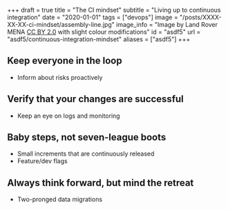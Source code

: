 +++
draft = true
title = "The CI mindset"
subtitle = "Living up to continuous integration"
date = "2020-01-01"
tags = ["devops"]
image = "/posts/XXXX-XX-XX-ci-mindset/assembly-line.jpg"
image_info = "Image by Land Rover MENA [CC BY 2.0](http://creativecommons.org/licenses/by/2.0) with slight colour modifications"
id = "asdf5"
url = "asdf5/continuous-integration-mindset"
aliases = ["asdf5"]
+++

## Keep everyone in the loop

- Inform about risks proactively

## Verify that your changes are successful

- Keep an eye on logs and monitoring

## Baby steps, not seven-league boots

- Small increments that are continuously released
- Feature/dev flags

## Always think forward, but mind the retreat

- Two-pronged data migrations
